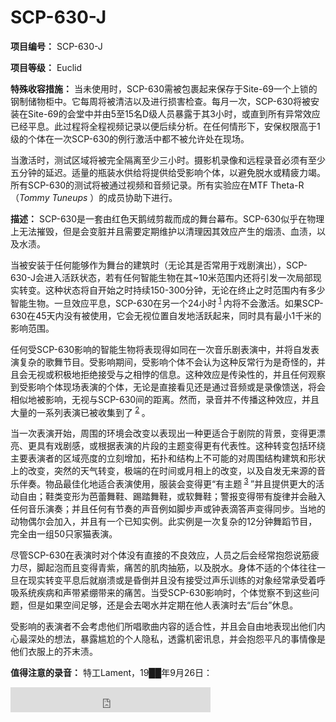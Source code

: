 # SCP-630-J
                        


**项目编号：** SCP-630-J

**项目等级：** Euclid

**特殊收容措施：** 当未使用时，SCP-630需被包裹起来保存于Site-69一个上锁的钢制储物柜中。它每周将被清洁以及进行损害检查。每月一次，SCP-630将被安装在Site-69的会堂中并由5至15名D级人员暴露于其3小时，或直到所有异常效应已经平息。此过程将全程视频记录以便后续分析。在任何情形下，安保权限高于1级的个体在一次SCP-630的例行激活中都不被允许处在现场。

当激活时，测试区域将被完全隔离至少三小时。摄影机录像和远程录音必须有至少五分钟的延迟。适量的瓶装水供给将提供给受影响个体，以避免脱水或精疲力竭。所有SCP-630的测试将被通过视频和音频记录。所有实验应在MTF Theta-R（*Tommy Tuneups* ）的成员协助下进行。

**描述：** SCP-630是一套由红色天鹅绒剪裁而成的舞台幕布。SCP-630似乎在物理上无法摧毁，但是会变脏并且需要定期维护以清理因其效应产生的烟渍、血渍，以及水渍。

当被安装于任何能够作为舞台的建筑时（无论其是否常用于戏剧演出），SCP-630-J会进入活跃状态，若有任何智能生物在其~10米范围内还将引发一次局部现实转变。这种状态将自开始之时持续150-300分钟，无论在终止之时范围内有多少智能生物。一旦效应平息，SCP-630在另一个24小时<sup class='footnoteref'>
 <a shape='rect' class='footnoteref' id='footnoteref-1' href='javascript:;' onclick='WIKIDOT.page.utils.scrollToReference(&apos;footnote-1&apos;)'>1</a>
</sup>内将不会激活。如果SCP-630在45天内没有被使用，它会无视位置自发地活跃起来，同时具有最小1千米的影响范围。

任何受SCP-630影响的智能生物将表现得如同在一次音乐剧表演中，并将自发表演复杂的歌舞节目。受影响期间，受影响个体不会认为这种反常行为是奇怪的，并且会无视或积极地拒绝接受与之相悖的信息。这种效应是传染性的，并且任何观察到受影响个体现场表演的个体，无论是直接看见还是通过音频或是录像馈送，将会相似地被影响，无视与SCP-630间的距离。然而，录音并不传播这种效应，并且大量的一系列表演已被收集到了<sup class='footnoteref'>
 <a shape='rect' class='footnoteref' id='footnoteref-2' href='javascript:;' onclick='WIKIDOT.page.utils.scrollToReference(&apos;footnote-2&apos;)'>2</a>
</sup>。

当一次表演开始，周围的环境会改变以表现出一种更适合于剧院的背景，变得更漂亮、更具有戏剧感，或根据表演的片段的主题变得更有代表性。这种转变包括环绕主要表演者的区域亮度的立刻增加，拓扑和结构上不可能的对周围结构建筑和形状上的改变，突然的天气转变，极端的在时间或月相上的改变，以及自发无来源的音乐伴奏。物品最佳化地适合表演使用，服装会变得更“有主题<sup class='footnoteref'>
 <a shape='rect' class='footnoteref' id='footnoteref-3' href='javascript:;' onclick='WIKIDOT.page.utils.scrollToReference(&apos;footnote-3&apos;)'>3</a>
</sup>”并且提供更大的活动自由；鞋类变形为芭蕾舞鞋、踢踏舞鞋，或软舞鞋；警报变得带有旋律并会融入任何音乐演奏；并且任何有节奏的声音例如脚步声或钟表滴答声变得同步。当地的动物偶尔会加入，并且有一个已知实例。此实例是一次复杂的12分钟舞蹈节目，完全由一组50只家猫表演。

尽管SCP-630在表演时对个体没有直接的不良效应，人员之后会经常抱怨说筋疲力尽，脚起泡而且变得青紫，痛苦的肌肉抽筋，以及脱水。身体不适的个体往往一旦在现实转变平息后就崩溃或是昏倒并且没有接受过声乐训练的对象经常承受着呼吸系统疾病和声带紧绷带来的痛苦。当受SCP-630影响时，个体觉察不到这些问题，但是如果空间足够，还是会去喝水并定期在他人表演时去“后台”休息。

受影响的表演者不会考虑他们所唱歌曲内容的适合性，并且会自由地表现出他们内心最深处的想法，暴露尴尬的个人隐私，透露机密讯息，并会抱怨平凡的事情像是他们衣服上的芥末渍。

**值得注意的录音：** 
特工Lament，19██年9月26日：

<iframe align='' frameborder='0' scrolling='no' class='' src='http://snippets.wdfiles.com/local--code/code:mp3#http://scp-wiki.wdfiles.com/local--files/scp-630-j/favorite_scps.mp3' height='40px' width='320px' style='' />

Bjornsen教授，19██年3月31日：

<iframe align='' frameborder='0' scrolling='no' class='' src='http://snippets.wdfiles.com/local--code/code:mp3#http://scp-wiki.wdfiles.com/local--files/scp-630-j/Out_in_the_world.mp3' height='40px' width='320px' style='' />

**附录：** 清洁工Scruffy持续表现出当暴露于SCP-630时，他的行为只有小小的改变，因此他是唯一被允许清理它的人。如下是他受影响时唱的唯一的东西的一份节录：

<iframe align='' frameborder='0' scrolling='no' class='' src='http://snippets.wdfiles.com/local--code/code:mp3#http://scp-wiki.wdfiles.com/local--files/scp-630-j/anomalous.mp3' height='40px' width='320px' style='' />



脚注
<a shape='rect' href='javascript:;' onclick='WIKIDOT.page.utils.scrollToReference(&apos;footnoteref-1&apos;)'>1</a>. 除了在周六，此时SCP-630可以激活两次，在第一次平息之后至少要有4小时的非活跃期。
<a shape='rect' href='javascript:;' onclick='WIKIDOT.page.utils.scrollToReference(&apos;footnoteref-2&apos;)'>2</a>. 来自I.T.部门的DVD副本现已发售，每张碟$50。仅接受现金和汇票。
<a shape='rect' href='javascript:;' onclick='WIKIDOT.page.utils.scrollToReference(&apos;footnoteref-3&apos;)'>3</a>. 例：标准实验服经常变为斗篷或是披肩。MTF的防暴头盔通常会变为不是布制多米诺面具就是重度风格化的喜剧/悲剧面具。


                    